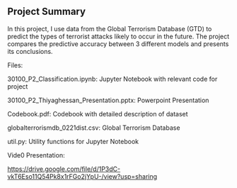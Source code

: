 Project Summary
---
In this project, I use data from the Global Terrorism Database (GTD) to predict the types of terrorist attacks likely to occur in the future. The project compares the predictive accuracy between 3 different models and presents its conclusions.


Files:

30100_P2_Classification.ipynb: Jupyter Notebook with relevant code for project

30100_P2_Thiyaghessan_Presentation.pptx: Powerpoint Presentation

Codebook.pdf: Codebook with detailed description of dataset

globalterrorismdb_0221dist.csv: Global Terrorism Database

util.py: Utility functions for Jupyter Notebook

Vide0 Presentation:

https://drive.google.com/file/d/1P3dC-vkT6Eso11Q54Pk8x1rFGo2jYpU-/view?usp=sharing
